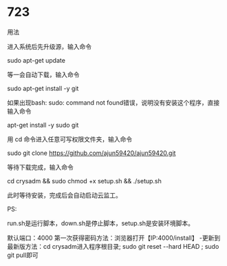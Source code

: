 # 723
用法

进入系统后先升级源，输入命令

sudo apt-get update 

等一会自动下载，输入命令 

sudo apt-get install -y git 

如果出现bash: sudo: command not found错误，说明没有安装这个程序，直接输入命令

apt-get install -y sudo git

用 cd 命令进入任意可写权限文件夹，输入命令

sudo git clone https://github.com/ajun59420/ajun59420.git

等待下载完成，输入命令

cd crysadm && sudo chmod +x setup.sh && ./setup.sh

此时等待安装，完成后会自动启动云监工。

PS:

run.sh是运行脚本，down.sh是停止脚本，setup.sh是安装环境脚本。

默认端口：4000
第一次获得密码方法：浏览器打开【IP:4000/install】 -更新到最新版方法：cd crysadm进入程序根目录; sudo git reset --hard HEAD ; sudo git pull即可
